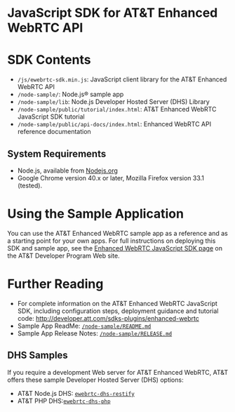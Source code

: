 # JavaScript SDK for AT&T Enhanced WebRTC API

# SDK Contents

* `/js/ewebrtc-sdk.min.js`: JavaScript client library for the AT&T Enhanced WebRTC API
* `/node-sample/`: Node.js® sample app
* `/node-sample/lib`: Node.js Developer Hosted Server (DHS) Library
* `/node-sample/public/tutorial/index.html`: AT&T Enhanced WebRTC JavaScript SDK tutorial
* `/node-sample/public/api-docs/index.html`: Enhanced WebRTC API reference documentation

## System Requirements

* Node.js, available from [Nodejs.org](http://nodejs.org/download/)
* Google Chrome version 40.x or later, Mozilla Firefox version 33.1 (tested).


# Using the Sample Application

You can use the AT&T Enhanced WebRTC sample app as a reference and as a starting point for your own apps. For full instructions on deploying this SDK and sample app, see the [Enhanced WebRTC JavaScript SDK page](http://developer.att.com/enhanced-webrtc/sdk) on the AT&T Developer Program Web site.


# Further Reading

* For complete information on the AT&T Enhanced WebRTC JavaScript SDK, including configuration steps, deployment guidance and tutorial code: http://developer.att.com/sdks-plugins/enhanced-webrtc
* Sample App ReadMe: [`/node-sample/README.md`](/node-sample/README.md)
* Sample App Release Notes: [`/node-sample/RELEASE.md`](/node-sample/RELEASE.md)


## DHS Samples

If you require a development Web server for AT&T Enhanced WebRTC, AT&T offers these sample Developer Hosted Server (DHS) options:

* AT&T Node.js DHS: [`ewebrtc-dhs-restify`](https://github.com/attdevsupport/ewebrtc-dhs-restify)
* AT&T PHP DHS:[`ewebrtc-dhs-php`](https://github.com/attdevsupport/ewebrtc-dhs-php)

